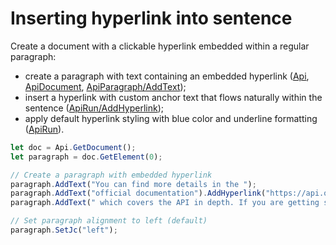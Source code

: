 # Inserting hyperlink into sentence

Create a document with a clickable hyperlink embedded within a regular paragraph:

- create a paragraph with text containing an embedded hyperlink ([Api](/docs/office-api/usage-api/text-document-api/Api/Api.md), [ApiDocument](/docs/office-api/usage-api/text-document-api/ApiDocument/ApiDocument.md), [ApiParagraph/AddText](/docs/office-api/usage-api/text-document-api/ApiParagraph/Methods/AddText.md));
- insert a hyperlink with custom anchor text that flows naturally within the sentence ([ApiRun/AddHyperlink](/docs/office-api/usage-api/text-document-api/ApiRun/Methods/AddHyperlink.md));
- apply default hyperlink styling with blue color and underline formatting ([ApiRun](/docs/office-api/usage-api/text-document-api/ApiRun/ApiRun.md)).

```ts editor-docx
let doc = Api.GetDocument();
let paragraph = doc.GetElement(0);

// Create a paragraph with embedded hyperlink
paragraph.AddText("You can find more details in the ");
paragraph.AddText("official documentation").AddHyperlink("https://api.onlyoffice.com/", "api.onlyoffice.com");
paragraph.AddText(" which covers the API in depth. If you are getting started, it's a good idea to review the usage examples first.");

// Set paragraph alignment to left (default)
paragraph.SetJc("left");
```
